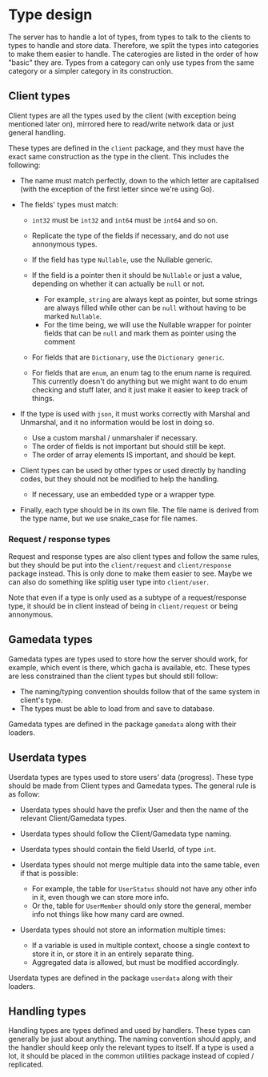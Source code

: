 # Type design
The server has to handle a lot of types, from types to talk to the clients to types to handle and store data. Therefore, we split the types into categories to make them easier to handle. The caterogies are listed in the order of how "basic" they are. Types from a category can only use types from the same category or a simpler category in its construction. 

## Client types
Client types are all the types used by the client (with exception being mentioned later on), mirrored here to read/write network data or just general handling.

These types are defined in the `client` package, and they must have the exact same construction as the type in the client. This includes the following:

- The name must match perfectly, down to the which letter are capitalised (with the exception of the first letter since we're using Go).
- The fields' types must match:

  - `int32` must be `int32` and `int64` must be `int64` and so on.
  - Replicate the type of the fields if necessary, and do not use annonymous types.
  - If the field has type `Nullable`, use the Nullable generic.
  - If the field is a pointer then it should be `Nullable` or just a value, depending on whether it can actually be `null` or not.
  
    - For example, `string` are always kept as pointer, but some strings are always filled while other can be `null` without having to be marked `Nullable`.
    - For the time being, we will use the Nullable wrapper for pointer fields that can be `null` and mark them as pointer using the comment
  - For fields that are `Dictionary`, use the `Dictionary generic`.
  - For fields that are `enum`, an enum tag to the enum name is required. This currently doesn't do anything but we might want to do enum checking and stuff later, and it just make it easier to keep track of things.
- If the type is used with `json`, it must works correctly with Marshal and Unmarshal, and it no information would be lost in doing so.

  - Use a custom marshal / unmarshaler if necessary.
  - The order of fields is not important but should still be kept.
  - The order of array elements IS important, and should be kept.
- Client types can be used by other types or used directly by handling codes, but they should not be modified to help the handling. 

  - If necessary, use an embedded type or a wrapper type.
- Finally, each type should be in its own file. The file name is derived from the type name, but we use snake_case for file names.

### Request / response types
Request and response types are also client types and follow the same rules, but they should be put into the `client/request` and `client/response` package instead. This is only done to make them easier to see. Maybe we can also do something like splitig user type into `client/user`.

Note that even if a type is only used as a subtype of a request/response type, it should be in client instead of being in `client/request` or being annonymous.

## Gamedata types
Gamedata types are types used to store how the server should work, for example, which event is there, which gacha is available, etc. These types are less constrained than the client types but should still follow:

- The naming/typing convention shoulds follow that of the same system in client's type.
- The types must be able to load from and save to database.

Gamedata types are defined in the package `gamedata` along with their loaders.

## Userdata types 
Userdata types are types used to store users' data (progress). These type should be made from Client types and Gamedata types. The general rule is as follow:

- Userdata types should have the prefix User and then the name of the relevant Client/Gamedata types.
- Userdata types should follow the Client/Gamedata type naming.
- Userdata types should contain the field UserId, of type `int`.
- Userdata types should not merge multiple data into the same table, even if that is possible:
  
  - For example, the table for `UserStatus` should not have any other info in it, even though we can store more info.
  - Or the, table for `UserMember` should only store the general, member info not things like how many card are owned.
- Userdata types should not store an information multiple times:

  - If a variable is used in multiple context, choose a single context to store it in, or store it in an entirely separate thing.
  - Aggregated data is allowed, but must be modified accordingly.

Userdata types are defined in the package `userdata` along with their loaders.

## Handling types
Handling types are types defined and used by handlers. These types can generally be just about anything. The naming convention should apply, and the handler should keep only the relevant types to itself. If a type is used a lot, it should be placed in the common utilities package instead of copied / replicated.